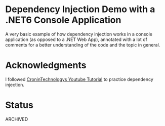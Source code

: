 # Dependency Injection Demo with a .NET6 Console Application
A very basic example of how dependency injection works in a console application (as opposed to a .NET Web App), annotated with a lot of comments for a better understanding of the code and the topic in general.

# Acknowledgments
I followed [CroninTechnologys Youtube Tutorial](https://learn.microsoft.com/en-us/dotnet/core/extensions/dependency-injection-usage) to practice dependency injection.

# Status
ARCHIVED

